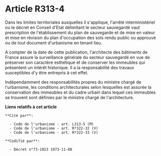 # Article R313-4

Dans les limites territoriales auxquelles il s'applique, l'arrêté interministériel ou le décret en Conseil d'Etat délimitant
le secteur sauvegardé vaut prescription de l'établissement du plan de sauvegarde et de mise en valeur et mise en révision du
plan d'occupation des sols rendu public ou approuvé ou de tout document d'urbanisme en tenant lieu.

A compter de la date de cette publication, l'architecte des bâtiments de France assure la surveillance générale du secteur
sauvegardé en vue de préserver son caractère esthétique et de conserver les immeubles qui présentent un intérêt historique.
Il a la responsabilité des travaux susceptibles d'y être entrepris à cet effet.

Indépendamment des responsabilités propres du ministre chargé de l'urbanisme, les conditions architecturales selon lesquelles
est assurée la conservation des immeubles et du cadre urbain dans lequel ces immeubles se trouvent sont définies par le
ministre chargé de l'architecture.

**Liens relatifs à cet article**

	**Cité par**:

	  - Code de l'urbanisme - art. L313-5 (M)
	  - Code de l'urbanisme - art. R*322-32 (V)
	  - Code de l'urbanisme - art. R*322-33 (V)

	**Codifié par**:

	  - Décret n°73-1023 1973-11-08
